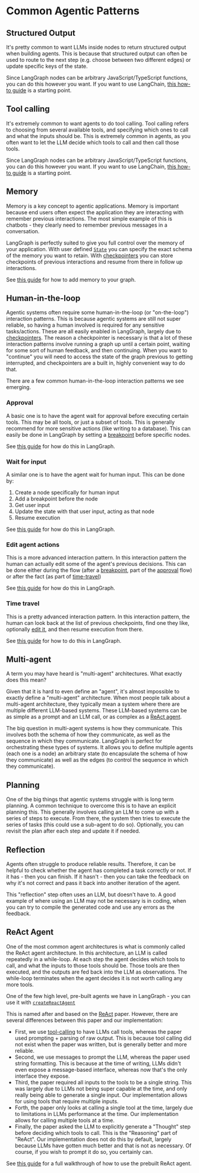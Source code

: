 # Common Agentic Patterns

## Structured Output

It's pretty common to want LLMs inside nodes to return structured output when building agents. This is because that structured output can often be used to route to the next step (e.g. choose between two different edges) or update specific keys of the state.

Since LangGraph nodes can be arbitrary JavaScript/TypeScript functions, you can do this however you want. If you want to use LangChain, [this how-to guide](https://js.langchain.com/v0.2/docs/how_to/structured_output/) is a starting point.

## Tool calling

It's extremely common to want agents to do tool calling. Tool calling refers to choosing from several available tools, and specifying which ones to call and what the inputs should be. This is extremely common in agents, as you often want to let the LLM decide which tools to call and then call those tools.

Since LangGraph nodes can be arbitrary JavaScript/TypeScript functions, you can do this however you want. If you want to use LangChain, [this how-to guide](https://js.langchain.com/v0.2/docs/how_to/tool_calling/) is a starting point.

## Memory

Memory is a key concept to agentic applications. Memory is important because end users often expect the application they are interacting with remember previous interactions. The most simple example of this is chatbots - they clearly need to remember previous messages in a conversation.

LangGraph is perfectly suited to give you full control over the memory of your application. With user defined [`State`](low_level.md#state) you can specify the exact schema of the memory you want to retain. With [checkpointers](low_level.md#checkpointer) you can store checkpoints of previous interactions and resume from there in follow up interactions.

See [this guide](../how-tos/persistence.ipynb) for how to add memory to your graph.

## Human-in-the-loop

Agentic systems often require some human-in-the-loop (or "on-the-loop") interaction patterns. This is because agentic systems are still not super reliable, so having a human involved is required for any sensitive tasks/actions. These are all easily enabled in LangGraph, largely due to [checkpointers](low_level.md#checkpointer). The reason a checkpointer is necessary is that a lot of these interaction patterns involve running a graph up until a certain point, waiting for some sort of human feedback, and then continuing. When you want to "continue" you will need to access the state of the graph previous to getting interrupted, and checkpointers are a built in, highly convenient way to do that.

There are a few common human-in-the-loop interaction patterns we see emerging.

### Approval

A basic one is to have the agent wait for approval before executing certain tools. This may be all tools, or just a subset of tools. This is generally recommend for more sensitive actions (like writing to a database). This can easily be done in LangGraph by setting a [breakpoint](low_level.md#breakpoints) before specific nodes.

See [this guide](../how-tos/breakpoints.ipynb) for how do this in LangGraph.

### Wait for input

A similar one is to have the agent wait for human input. This can be done by:

1. Create a node specifically for human input
2. Add a breakpoint before the node
3. Get user input
4. Update the state with that user input, acting as that node
5. Resume execution

See [this guide](../how-tos/wait-user-input.ipynb) for how do this in LangGraph.

### Edit agent actions

This is a more advanced interaction pattern. In this interaction pattern the human can actually edit some of the agent's previous decisions. This can be done either during the flow (after a [breakpoint](low_level.md#breakpoints), part of the [approval](#approval) flow) or after the fact (as part of [time-travel](#time-travel))

See [this guide](../how-tos/edit-graph-state.ipynb) for how do this in LangGraph.

### Time travel

This is a pretty advanced interaction pattern. In this interaction pattern, the human can look back at the list of previous checkpoints, find one they like, optionally [edit it](#edit-agent-actions), and then resume execution from there.

See [this guide](../how-tos/time-travel.ipynb) for how to do this in LangGraph.

## Multi-agent

A term you may have heard is "multi-agent" architectures. What exactly does this mean?

Given that it is hard to even define an "agent", it's almost impossible to exactly define a "multi-agent" architecture. When most people talk about a multi-agent architecture, they typically mean a system where there are multiple different LLM-based systems. These LLM-based systems can be as simple as a prompt and an LLM call, or as complex as a [ReAct agent](#react-agent).

The big question in multi-agent systems is how they communicate. This involves both the schema of how they communicate, as well as the sequence in which they communicate. LangGraph is perfect for orchestrating these types of systems. It allows you to define multiple agents (each one is a node) an arbitrary state (to encapsulate the schema of how they communicate) as well as the edges (to control the sequence in which they communicate).

## Planning

One of the big things that agentic systems struggle with is long term planning. A common technique to overcome this is to have an explicit planning this. This generally involves calling an LLM to come up with a series of steps to execute. From there, the system then tries to execute the series of tasks (this could use a sub-agent to do so). Optionally, you can revisit the plan after each step and update it if needed.

## Reflection

Agents often struggle to produce reliable results. Therefore, it can be helpful to check whether the agent has completed a task correctly or not. If it has - then you can finish. If it hasn't - then you can take the feedback on why it's not correct and pass it back into another iteration of the agent.

This "reflection" step often uses an LLM, but doesn't have to. A good example of where using an LLM may not be necessary is in coding, when you can try to compile the generated code and use any errors as the feedback.

## ReAct Agent

One of the most common agent architectures is what is commonly called the ReAct agent architecture. In this architecture, an LLM is called repeatedly in a while-loop. At each step the agent decides which tools to call, and what the inputs to those tools should be. Those tools are then executed, and the outputs are fed back into the LLM as observations. The while-loop terminates when the agent decides it is not worth calling any more tools.

One of the few high level, pre-built agents we have in LangGraph - you can use it with [`createReactAgent`](/langgraphjs/reference/functions/langgraph_prebuilt.createReactAgent.html)

This is named after and based on the [ReAct](https://arxiv.org/abs/2210.03629) paper. However, there are several differences between this paper and our implementation:

- First, we use [tool-calling](#tool-calling) to have LLMs call tools, whereas the paper used prompting + parsing of raw output. This is because tool calling did not exist when the paper was written, but is generally better and more reliable.
- Second, we use messages to prompt the LLM, whereas the paper used string formatting. This is because at the time of writing, LLMs didn't even expose a message-based interface, whereas now that's the only interface they expose.
- Third, the paper required all inputs to the tools to be a single string. This was largely due to LLMs not being super capable at the time, and only really being able to generate a single input. Our implementation allows for using tools that require multiple inputs.
- Forth, the paper only looks at calling a single tool at the time, largely due to limitations in LLMs performance at the time. Our implementation allows for calling multiple tools at a time.
- Finally, the paper asked the LLM to explicitly generate a "Thought" step before deciding which tools to call. This is the "Reasoning" part of "ReAct". Our implementation does not do this by default, largely because LLMs have gotten much better and that is not as necessary. Of course, if you wish to prompt it do so, you certainly can.

See [this guide](../how-tos/time-travel.ipynb) for a full walkthrough of how to use the prebuilt ReAct agent.

